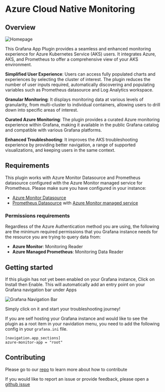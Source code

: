 # Azure Cloud Native Monitoring

## Overview

![Homepage](https://github.com/user-attachments/assets/90148f4c-c3ad-4cb5-9fe3-076de7827ffd)

This Grafana App Plugin provides a seamless and enhanced monitoring experience for Azure Kubernetes Service (AKS) users. It integrates Azure, AKS, and Prometheus to offer a comprehensive view of your AKS environment.

**Simplified User Experience**: Users can access fully populated charts and experiences by selecting the cluster of interest. The plugin reduces the number of user inputs required, automatically discovering and populating variables such as Prometheus datasource and Log Analytics workspace.

**Granular Monitoring**: It displays monitoring data at various levels of granularity, from multi-cluster to individual containers, allowing users to drill down into specific areas of interest.

**Curated Azure Monitoring**: The plugin provides a curated Azure monitoring experience within Grafana, making it available in the public Grafana catalog and compatible with various Grafana platforms.

**Enhanced Troubleshooting**: It improves the AKS troubleshooting experience by providing better navigation, a range of supported visualizations, and keeping users in the same context.

## Requirements

This plugin works with Azure Monitor Datasource and Prometheus datasource configured with the Azure Monitor managed service for Prometheus. Please make sure you have configured in your instance:

- [Azure Monitor Datasource](https://grafana.com/docs/grafana/latest/datasources/azure-monitor/#azure-monitor-data-source)
- [Prometheus Datasource](https://grafana.com/docs/grafana/latest/getting-started/get-started-grafana-prometheus/) with [Azure Monitor managed service](https://learn.microsoft.com/en-us/azure/azure-monitor/essentials/prometheus-metrics-overview)

### Permissions requirements
Regardless of the Azure Authentication method you are using, the following are the minimum required permissions that you Grafana instance needs for the resource you are trying to query data from:

- **Azure Monitor**: Monitoring Reader
- **Azure Managed Prometheus**: Monitoring Data Reader

## Getting started
If this plugin has not yet been enabled on your Grafana instance, Click on Install then Enable. This will automatically add an entry point on your Grafana navigation bar under Apps

![Grafana Navigation Bar](https://github.com/user-attachments/assets/eb52dc9a-5323-412f-a388-5909a4c06240)

Simply click on it and start your troubleshooting journey!

If you are self hosting your Grafana instance and would like to see the plugin as a root item in your navidation menu, you need to add the following config in your `grafana.ini` file.

```
[navigation.app_sections]
azure-monitor-app = "root"
```

## Contributing

Please go to our [repo](https://github.com/microsoft/AzureMonitor-Grafana) to learn more about how to contribute

If you would like to report an issue or provide feedback, please open a [github issue](https://github.com/microsoft/AzureMonitor-Grafana/issues)